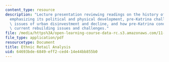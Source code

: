 ```yaml
---
content_type: resource
description: "Lecture presentation reviewing readings on the history of New Orleans\u2014\
  emphasizing its political and physical development, pre-Katrina challenges, common\
  \ issues of urban disinvestment and decline, and how pre-Katrina conditions shape\
  \ current rebuilding issues and challenges."
file: /media/https%3A/open-learning-course-data-rc.s3.amazonaws.com/11-439-revitalizing-urban-main-streets-st-claude-avenue-new-orleans-spring-2009/64693bde6849eff2ced414e44bb855b0_MIT11_439s09_lec02_Ethnic_Retail_Analysis.pdf
file_type: application/pdf
resourcetype: Document
title: Ethnic Retail Analysis
uid: 64693bde-6849-eff2-ced4-14e44bb855b0
---
```

